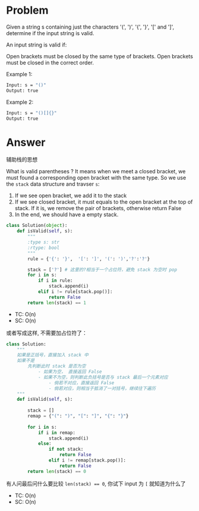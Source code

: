 # Problem
Given a string s containing just the characters '(', ')', '{', '}', '[' and ']', determine if the input string is valid.

An input string is valid if:

Open brackets must be closed by the same type of brackets.
Open brackets must be closed in the correct order.

Example 1:
```bash
Input: s = "()"
Output: true
```

Example 2:
```bash
Input: s = "()[]{}"
Output: true
```

# Answer
辅助栈的思想

What is valid parentheses ? It means when we meet a closed bracket, we must found a corresponding open bracket with the same type. So we use the `stack` data structure and travser `s`:
1. If we see open bracket, we add it to the stack
2. If we see closed bracket, it must equals to the open bracket at the top of stack. If it is, we remove the pair of brackets, otherwise return False
3. In the end, we should have a empty stack.
```python
class Solution(object):
    def isValid(self, s):
        """
        :type s: str
        :rtype: bool
        """
        rule = {'{': '}',  '[': ']', '(': ')','?':'?'}

        stack = ['?'] # 这里的?相当于一个占位符，避免 stack 为空时 pop
        for i in s:
            if i in rule:
                stack.append(i)
            elif i != rule[stack.pop()]:
                return False
        return len(stack) == 1 
```
- TC: O(n)
- SC: O(n)

或者写成这样, 不需要加占位符了：

```python
class Solution:
    """
    如果是正括号，直接加入 stack 中
    如果不是
        先判断此时 stack 是否为空
            - 如果为空， 直接返回 False
            - 如果不为空，则判断此负括号是否与 stack 最后一个元素对应
                - 倘若不对应，直接返回 False
                - 倘若对应，则相当于抵消了一对括号，继续往下遍历
    """
    def isValid(self, s):
        
        stack = []
        remap = {"(": ")", "[": "]", "{": "}"}
        
        for i in s:
            if i in remap:
                stack.append(i)
            else:
                if not stack:
                    return False
                elif i != remap[stack.pop()]:
                    return False
        return len(stack) == 0
```
有人问最后问什么要比较 `len(stack) == 0`, 你试下 input 为 `[` 就知道为什么了
- TC: O(n)
- SC: O(n)
